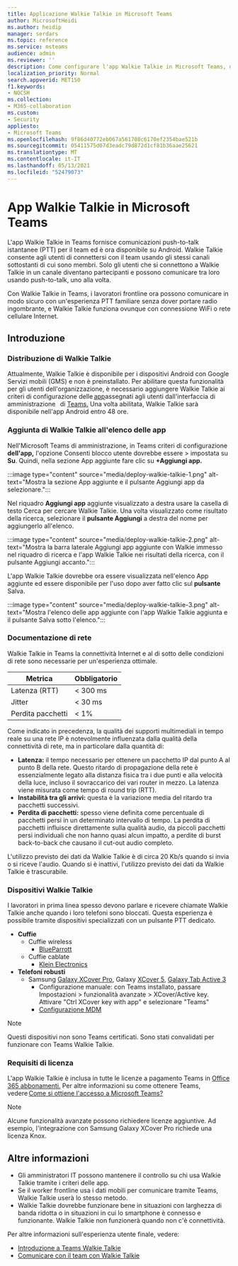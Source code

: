 ```yaml
---
title: Applicazione Walkie Talkie in Microsoft Teams
author: MicrosoftHeidi
ms.author: heidip
manager: serdars
ms.topic: reference
ms.service: msteams
audience: admin
ms.reviewer: ''
description: Come configurare l'app Walkie Talkie in Microsoft Teams, dal punto di vista dell'ITAdmin.
localization_priority: Normal
search.appverid: MET150
f1.keywords:
- NOCSH
ms.collection:
- M365-collaboration
ms.custom:
- Security
appliesto:
- Microsoft Teams
ms.openlocfilehash: 9f86d40772eb067a561708c6170ef2354bae521b
ms.sourcegitcommit: 05411575d07d3eadc79d872d1cf81b36aae25621
ms.translationtype: MT
ms.contentlocale: it-IT
ms.lasthandoff: 05/13/2021
ms.locfileid: "52479073"
---
```

# <a name="walkie-talkie-app-in-microsoft-teams"></a>App Walkie Talkie in Microsoft Teams

L'app Walkie Talkie in Teams fornisce comunicazioni push-to-talk istantanee (PTT) per il team ed è ora disponibile su Android. Walkie Talkie consente agli utenti di connettersi con il team usando gli stessi canali sottostanti di cui sono membri. Solo gli utenti che si connettono a Walkie Talkie in un canale diventano partecipanti e possono comunicare tra loro usando push-to-talk, uno alla volta.

Con Walkie Talkie in Teams, i lavoratori frontline ora possono comunicare in modo sicuro con un'esperienza PTT familiare senza dover portare radio ingombrante, e Walkie Talkie funziona ovunque con connessione WiFi o rete cellulare Internet.

## <a name="getting-started"></a>Introduzione

### <a name="deploying-walkie-talkie"></a>Distribuzione di Walkie Talkie

Attualmente, Walkie Talkie è disponibile per i dispositivi Android con Google Servizi mobili (GMS) e non è preinstallato. Per abilitare questa funzionalità per gli utenti dell'organizzazione, è necessario aggiungere Walkie Talkie ai criteri di configurazione delle [app](teams-app-setup-policies.md)assegnati agli utenti dall'interfaccia di amministrazione   di [Teams.](https://admin.teams.microsoft.com/) Una volta abilitata, Walkie Talkie sarà disponibile nell'app Android entro 48 ore.

### <a name="adding-walkie-talkie-to-your-app-list"></a>Aggiunta di Walkie Talkie all'elenco delle app

Nell'Microsoft Teams di amministrazione, in Teams criteri di configurazione **dell'app,** l'opzione Consenti blocco utente dovrebbe essere  >  impostata su  **Su**. Quindi, nella sezione App aggiunte fare clic su **+Aggiungi app.**

:::image type="content" source="media/deploy-walkie-talkie-1.png" alt-text="Mostra la sezione App aggiunte e il pulsante Aggiungi app da selezionare.":::

Nel riquadro **Aggiungi app** aggiunte visualizzato a destra  usare la casella di testo Cerca per cercare Walkie Talkie. Una volta visualizzato come risultato della ricerca, selezionare il **pulsante Aggiungi** a destra del nome per aggiungerlo all'elenco.

:::image type="content" source="media/deploy-walkie-talkie-2.png" alt-text="Mostra la barra laterale Aggiungi app aggiunte con Walkie immesso nel riquadro di ricerca e l'app Walkie Talkie nei risultati della ricerca, con il pulsante Aggiungi accanto.":::

L'app Walkie Talkie dovrebbe ora essere visualizzata nell'elenco App aggiunte ed essere disponibile per l'uso dopo aver fatto clic sul **pulsante** Salva.

:::image type="content" source="media/deploy-walkie-talkie-3.png" alt-text="Mostra l'elenco delle app aggiunte con l'app Walkie Talkie aggiunta e il pulsante Salva sotto l'elenco.":::

### <a name="network-documentation"></a>Documentazione di rete

Walkie Talkie in Teams la connettività Internet e al di sotto delle condizioni di rete sono necessarie per un'esperienza ottimale.

|Metrica | Obbligatorio |
|---|---|
|Latenza (RTT) | < 300 ms |
|Jitter |< 30 ms |
|Perdita pacchetti |< 1% |

Come indicato in precedenza, la qualità dei supporti multimediali in tempo reale su una rete IP è notevolmente influenzata dalla qualità della connettività di rete, ma in particolare dalla quantità di:

- **Latenza:** il tempo necessario per ottenere un pacchetto IP dal punto A al punto B della rete. Questo ritardo di propagazione della rete è essenzialmente legato alla distanza fisica tra i due punti e alla velocità della luce, incluso il sovraccarico dei vari router in mezzo. La latenza viene misurata come tempo di round trip (RTT).
- **Instabilità tra gli arrivi:** questa è la variazione media del ritardo tra pacchetti successivi.
- **Perdita di pacchetti:** spesso viene definita come percentuale di pacchetti persi in un determinato intervallo di tempo. La perdita di pacchetti influisce direttamente sulla qualità audio, da piccoli pacchetti persi individuali che non hanno quasi alcun impatto, a perdite di burst back-to-back che causano il cut-out audio completo.

L'utilizzo previsto dei dati da Walkie Talkie è di circa 20 Kb/s quando si invia o si riceve l'audio. Quando si è inattivi, l'utilizzo previsto dei dati da Walkie Talkie è trascurabile.

### <a name="walkie-talkie-devices"></a>Dispositivi Walkie Talkie

I lavoratori in prima linea spesso devono parlare e ricevere chiamate Walkie Talkie anche quando i loro telefoni sono bloccati. Questa esperienza è possibile tramite dispositivi specializzati con un pulsante PTT dedicato.

- **Cuffie**
  - Cuffie wireless 
    - [BlueParrott](https://www.blueparrott.com/microsoft-teams-walkie-talkie)
  - Cuffie cablate 
    - [Klein Electronics](https://www.kleinelectronics.com/poc-accessories/mtwt/)
- **Telefoni robusti**
  - Samsung [Galaxy XCover Pro](https://www.samsung.com/us/business/products/mobile/phones/galaxy-xcover-pro/), Galaxy [XCover 5](https://www.samsung.com/de/smartphones/others/galaxy-xcover-5-black-64gb-sm-g525fzkdeeb/buy), [Galaxy Tab Active 3](https://www.samsung.com/us/business/tablets/galaxy-tab-active/buy/)
    -  Configurazione manuale: con Teams installato, passare Impostazioni > funzionalità avanzate > XCover/Active key. Attivare "Ctrl XCover key with app" e selezionare "Teams"
    -  [Configurazione MDM](https://docs.samsungknox.com/admin/knox-service-plugin/intune-teams.htm)

> [!NOTE]
> Questi dispositivi non sono Teams certificati. Sono stati convalidati per funzionare con Teams Walkie Talkie.

### <a name="license-requirements"></a>Requisiti di licenza

L'app Walkie Talkie è inclusa in tutte le licenze a pagamento Teams in [Office 365 abbonamenti.](/office365/servicedescriptions/teams-service-description) Per altre informazioni su come ottenere Teams, vedere [Come si ottiene l'accesso a Microsoft Teams?](https://support.office.com/article/fc7f1634-abd3-4f26-a597-9df16e4ca65b)

> [!NOTE]
> Alcune funzionalità avanzate possono richiedere licenze aggiuntive. Ad esempio, l'integrazione con Samsung Galaxy XCover Pro richiede una licenza Knox.

## <a name="further-information"></a>Altre informazioni

- Gli amministratori IT possono mantenere il controllo su chi usa Walkie Talkie tramite i criteri delle app.
- Se il worker frontline usa i dati mobili per comunicare tramite Teams, Walkie Talkie userà lo stesso metodo.
- Walkie Talkie dovrebbe funzionare bene in situazioni con larghezza di banda ridotta o in situazioni in cui lo smartphone è connesso e funzionante. Walkie Talkie non funzionerà quando non c'è connettività.

Per altre informazioni sull'esperienza utente finale, vedere:

- [Introduzione a Teams Walkie Talkie](https://support.microsoft.com/office/get-started-with-teams-walkie-talkie-25bdc3d5-bbb2-41b7-89bf-650fae0c8e0c)
- [Comunicare con il team con Walkie Talkie](https://support.microsoft.com/office/communicate-with-your-team-in-walkie-talkie-e4342550-5516-4451-b9ec-93166b60f8a4)
